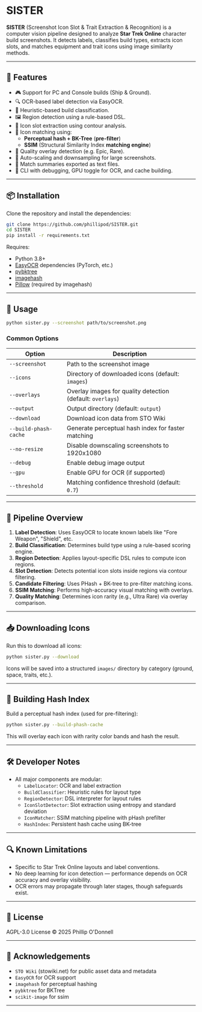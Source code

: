 # SISTER

**SISTER** (Screenshot Icon Slot & Trait Extraction & Recognition) is a computer vision pipeline designed to analyze **Star Trek Online** character build screenshots. It detects labels, classifies build types, extracts icon slots, and matches equipment and trait icons using image similarity methods.

---

## 🚀 Features

- 🎮 Support for PC and Console builds (Ship & Ground).
- 🔍 OCR-based label detection via EasyOCR.
- 🧠 Heuristic-based build classification.
- 🖼 Region detection using a rule-based DSL.
- 🔲 Icon slot extraction using contour analysis.
- 🧩 Icon matching using:
  - **Perceptual hash + BK-Tree** (**pre-filter**)
  - **SSIM** (Structural Similarity Index **matching engine**)
- 🎨 Quality overlay detection (e.g. Epic, Rare).
- 🧠 Auto-scaling and downsampling for large screenshots.
- 📝 Match summaries exported as text files.
- 🧰 CLI with debugging, GPU toggle for OCR, and cache building.

---

## 📦 Installation

Clone the repository and install the dependencies:

```bash
git clone https://github.com/phillipod/SISTER.git
cd SISTER
pip install -r requirements.txt
```


Requires:

- Python 3.8+
- [EasyOCR](https://github.com/JaidedAI/EasyOCR) dependencies (PyTorch, etc.)
- [pybktree](https://github.com/Jetsetter/pybktree)
- [imagehash](https://github.com/JohannesBuchner/imagehash)
- [Pillow](https://python-pillow.org/) (required by imagehash)

---

## 📸 Usage

```bash
python sister.py --screenshot path/to/screenshot.png
```

### Common Options

| Option                     | Description |
|---------------------------|-------------|
| `--screenshot`            | Path to the screenshot image |
| `--icons`                 | Directory of downloaded icons (default: `images`) |
| `--overlays`              | Overlay images for quality detection (default: `overlays`) |
| `--output`                | Output directory (default: `output`) |
| `--download`              | Download icon data from STO Wiki |
| `--build-phash-cache`     | Generate perceptual hash index for faster matching |
| `--no-resize`             | Disable downscaling screenshots to 1920x1080 |
| `--debug`                 | Enable debug image output |
| `--gpu`                   | Enable GPU for OCR (if supported) |
| `--threshold`             | Matching confidence threshold (default: `0.7`) |

---

## 🧠 Pipeline Overview

1. **Label Detection**: Uses EasyOCR to locate known labels like "Fore Weapon", "Shield", etc.
2. **Build Classification**: Determines build type using a rule-based scoring engine.
3. **Region Detection**: Applies layout-specific DSL rules to compute icon regions.
4. **Slot Detection**: Detects potential icon slots inside regions via contour filtering.
5. **Candidate Filtering**: Uses PHash + BK-tree to pre-filter matching icons.
6. **SSIM Matching**: Performs high-accuracy visual matching with overlays.
7. **Quality Matching**: Determines icon rarity (e.g., Ultra Rare) via overlay comparison.

---

## 📥 Downloading Icons

Run this to download all icons:

```bash
python sister.py --download
```

Icons will be saved into a structured `images/` directory by category (ground, space, traits, etc.).

---

## 🧪 Building Hash Index

Build a perceptual hash index (used for pre-filtering):

```bash
python sister.py --build-phash-cache
```

This will overlay each icon with rarity color bands and hash the result.

---

## 🛠 Developer Notes

- All major components are modular:
  - `LabelLocator`: OCR and label extraction
  - `BuildClassifier`: Heuristic rules for layout type
  - `RegionDetector`: DSL interpreter for layout rules
  - `IconSlotDetector`: Slot extraction using entropy and standard deviation
  - `IconMatcher`: SSIM matching pipeline with pHash prefilter
  - `HashIndex`: Persistent hash cache using BK-tree

---

## 🔍 Known Limitations

- Specific to Star Trek Online layouts and label conventions.
- No deep learning for icon detection — performance depends on OCR accuracy and overlay visibility.
- OCR errors may propagate through later stages, though safeguards exist.

---
## 📄 License

AGPL-3.0 License © 2025 Phillip O'Donnell

---

## 💬 Acknowledgements

- `STO Wiki` (stowiki.net) for public asset data and metadata
- `EasyOCR` for OCR support
- `imagehash` for perceptual hashing
- `pybktree` for BKTree
- `scikit-image` for ssim

---